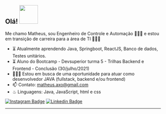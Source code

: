 ### <h2> Olá! <img src="https://media0.giphy.com/media/H7Yxpnkuan2AqWrhjj/giphy.gif?cid=790b761131fa2abff66369a3b8263ac0b61aada2c3de72cc&rid=giphy.gif&ct=g" width="60px"> </h2>

Me chamo Matheus, sou Engenheiro de Controle e Automação 👷🏻‍♂️ e estou em transição de carreira para a área de TI 👨🏻‍🎓

- ⏳ Atualmente aprendendo Java, Springboot, ReactJS, Banco de dados, Testes unitários.
- ⏳ Aluno do Bootcamp - Devsuperior turma 5 - Trilhas Backend e Frontend - Conclusão (30/julho/2021)
- 🏃🏻‍♂️ Estou em busca de uma oportunidade para atuar como desenvolvedor JAVA (fullstack, backend e/ou frontend)
- 📫 Contato: matheus.axo@gmail.com
- ♨ Linguagens: Java, JavaScript, html e css

[![Instagram Badge](https://img.shields.io/badge/-@matheusdiefenthaeler-cb3b63?style=flat-square&labelColor=cb3b63&logo=Instagram&logoColor=white&link=https://www.instagram.com/matheusdiefenthaeler/)](https://www.instagram.com/matheusdiefenthaeler/) [![Linkedin Badge](https://img.shields.io/badge/-matheusdief-063f5b?style=flat-square&logo=Linkedin&logoColor=white&link=https://www.linkedin.com/in/matheus-dief/)](https://www.linkedin.com/in/matheus-dief/)

---
